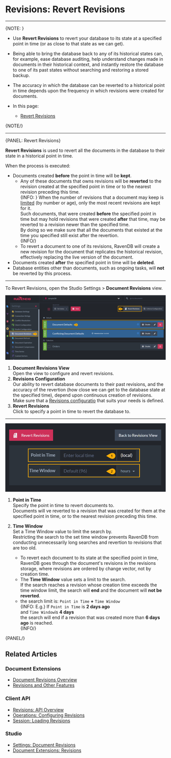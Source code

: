 # Revisions: Revert Revisions

---

{NOTE: }

* Use **Revert Revisions** to revert your database to its state at 
  a specified point in time (or as close to that state as we can get).  

* Being able to bring the database back to any of its historical states 
  can, for example, ease database auditing, help understand changes made 
  in documents in their historical context, and instantly restore the 
  database to one of its past states without searching and restoring 
  a stored backup.  
  
* The accuracy in which the database can be reverted to a historical 
  point in time depends upon the frequency in which revisions were 
  created for documents.  

* In this page:  
   * [Revert Revisions](../../document-extensions/revisions/revert-revisions#revert-revisions)  

{NOTE/}

---

{PANEL: Revert Revisions}

**Revert Revisions** is used to revert all the documents in the database 
to their state in a historical point in time.  

When the process is executed:  

* Documents created **before** the point in time will be **kept**.  
   * Any of these documents that owns revisions will be **reverted** 
     to the revision created at the specified point in time or to 
     the nearest revision preceding this time.  
     {INFO: }
     When the number of revisions that a document may keep is 
     [limited](../../document-extensions/revisions/overview#revisions-configuration-properties)
     (by number or age), only the most recent revisions are kept 
     for it.  
     Such documents, that were created **before** the specified point 
     in time but may hold revisions that were created **after** that 
     time, may be reverted to a revision newer than the specified time.  
     By doing so we make sure that all the documents that existed 
     at the time you specified still exist after the revertion.  
     {INFO/}
   * To revert a document to one of its revisions, RavenDB will create 
     a new revision for the document that replicates the historical 
     revision, effectively replacing the live version of the document.  
* Documents created **after** the specified point in time will be **deleted**.  
* Database entities other than documents, such as ongoing tasks, will **not** 
  be reverted by this process.  

---

To Revert Revisions, open the Studio Settings > **Document Revisions** view.  

![Document Revisions View](images/revert-revisions-1.png "Document Revisions View")

1. **Document Revisions View**  
   Open the view to configure and revert revisions.  
2. **Revisions Configuration**  
   Our ability to revert database documents to their past revisions, 
   and the accuracy of the revertion (how close we can get to the database 
   state at the specified time), depend upon continuous creation 
   of revisions.  
   Make sure that a [Revisions configuratio](../../document-extensions/revisions/overview#revisions-configuration) 
   that suits your needs is defined.  
3. **Revert Revisions**  
   Click to specify a point in time to revert the database to.  

---

![Revert Revisions](images/revert-revisions-2.png "Revert Revisions")

1. **Point in Time**  
   Specify the point in time to revert documents to.  
   Documents will ve reverted to a revision that was created for them 
   at the specified point in time, or to the nearest revision preceding 
   this time.  

2. **Time Window**  
   Set a Time Window value to limit the search by.  
   Restricting the search to the set time window prevents RavenDB from 
   conducting unnecessarily long searches and revertion to revisions 
   that are too old.  
    * To revert each document to its state at the specified point in time, 
      RavenDB goes through the document's revisions in the revisions storage, 
      where revisions are ordered by change vector, not by creation time.  
    * The **Time Window** value sets a limit to the search.  
      If the search reaches a revision whose creation time exceeds the time 
      window limit, the search will **end** and the document will **not be reverted**.  
    * the search limit is: `Point in Time` **+** `Time Window`  
      {INFO: E.g.}
      If `Point in Time` is **2 days ago**  
      and `Time Window`is **4 days**  
      the search will end if a revision that was created more than **6 days ago** is reached.  
      {INFO/}

{PANEL/}

## Related Articles

### Document Extensions

* [Document Revisions Overview](../../document-extensions/revisions/overview)  
* [Revisions and Other Features](../../document-extensions/revisions/revisions-and-other-features)  

### Client API

* [Revisions: API Overview](../../document-extensions/revisions/client-api/overview)  
* [Operations: Configuring Revisions](../../document-extensions/revisions/client-api/operations/configure-revisions)  
* [Session: Loading Revisions](../../document-extensions/revisions/client-api/session/loading)  

### Studio

* [Settings: Document Revisions](../../studio/database/settings/document-revisions)  
* [Document Extensions: Revisions](../../studio/database/document-extensions/revisions)  
